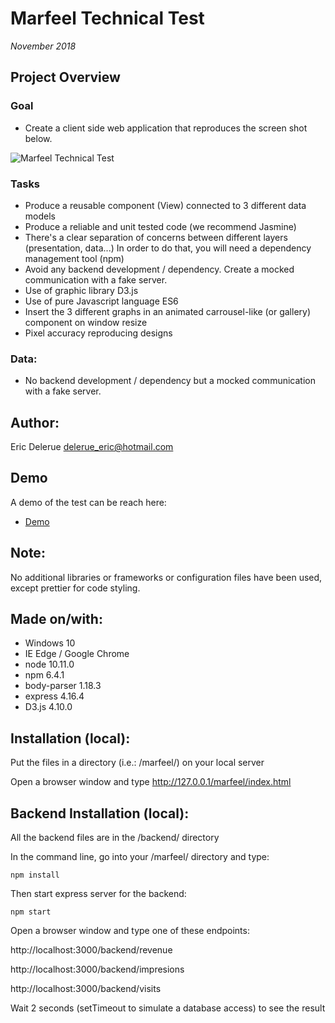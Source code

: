 # Marfeel Technical Test

*November 2018*

## Project Overview

### Goal

* Create a client side web application that reproduces the screen shot below.

![Marfeel Technical Test](http://dev.ericdelerue.com/marfeel/img/marfeel-test.png)

### Tasks

- Produce a reusable component (View) connected to 3 different data models
- Produce a reliable and unit tested code (we recommend Jasmine)
- There's a clear separation of concerns between different layers (presentation, data...) In order to do that, you will need a dependency management tool (npm)
- Avoid any backend development / dependency. Create a mocked communication with a fake server.
- Use of graphic library D3.js
- Use of pure Javascript language ES6
- Insert the 3 different graphs in an animated carrousel-like (or gallery) component on window resize
- Pixel accuracy reproducing designs

### Data:

- No backend development / dependency but a mocked communication with a fake server.


## Author: 

Eric Delerue
delerue_eric@hotmail.com

## Demo

A demo of the test can be reach here:

* [Demo](http://dev.ericdelerue.com/marfeel/index.html) 

## Note: 

No additional libraries or frameworks or configuration files have been used, except prettier for code styling.

## Made on/with:

  - Windows 10
  - IE Edge / Google Chrome
  - node 10.11.0
  - npm 6.4.1
  - body-parser 1.18.3
  - express 4.16.4
  - D3.js 4.10.0

## Installation (local):

Put the files in a directory (i.e.: /marfeel/) on your local server

Open a browser window and type http://127.0.0.1/marfeel/index.html 

## Backend Installation (local):

All the backend files are in the /backend/ directory

In the command line, go into your /marfeel/ directory and type: 

	npm install

Then start express server for the backend:

	npm start 

Open a browser window and type one of these endpoints:

http://localhost:3000/backend/revenue 

http://localhost:3000/backend/impresions 

http://localhost:3000/backend/visits 

Wait 2 seconds (setTimeout to simulate a database access) to see the result
